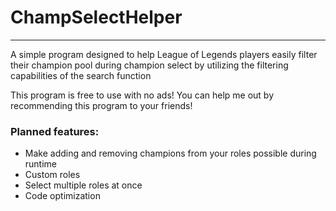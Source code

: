 # ChampSelectHelper
--------
A simple program designed to help League of Legends players easily filter their champion pool during champion select by utilizing the filtering capabilities of the search function

This program is free to use with no ads! You can help me out by recommending this program to your friends!
### Planned features:


* Make adding and removing champions from your roles possible during runtime
* Custom roles
* Select multiple roles at once
* Code optimization